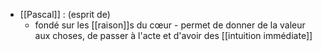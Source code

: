 - [[Pascal]] : (esprit de) 
	- fondé sur les [[raison]]s du cœur
	        - permet de donner de la valeur aux choses, de passer à l'acte et d'avoir des [[intuition immédiate]] 